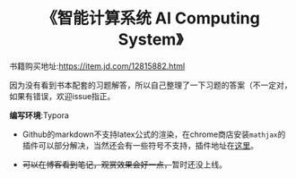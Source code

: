 <div style="text-align:center"><h1>《智能计算系统 AI Computing System》</h1></div>

书籍购买地址:https://item.jd.com/12815882.html

因为没有看到书本配套的习题解答，所以自己整理了一下习题的答案（不一定对，如果有错误，欢迎issue指正。

**编写环境**:Typora

- Github的markdown不支持latex公式的渲染，在chrome商店安装`mathjax`的插件可以部分解决，当然还会有一些符号不支持，插件地址在[这里](https://chrome.google.com/webstore/detail/mathjax-plugin-for-github/ioemnmodlmafdkllaclgeombjnmnbima/related)。

- ~~可以在博客看到笔记，观赏效果会好一点，~~暂时还没上线。


